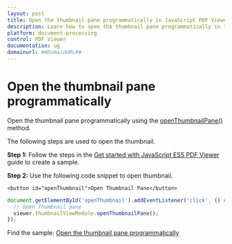 ```yaml
---
layout: post
title: Open the thumbnail pane programmatically in JavaScript PDF Viewer | Syncfusion
description: Learn how to open the thumbnail pane programmatically in the Syncfusion JavaScript PDF Viewer using openThumbnailPane.
platform: document-processing
control: PDF Viewer
documentation: ug
domainurl: ##DomainURL##
---
```


# Open the thumbnail pane programmatically

Open the thumbnail pane programmatically using the [openThumbnailPane()](https://ej2.syncfusion.com/javascript/documentation/api/pdfviewer/thumbnailView/#openthumbnailpane) method.

The following steps are used to open the thumbnail.

**Step 1:** Follow the steps in the [Get started with JavaScript ES5 PDF Viewer](https://help.syncfusion.com/document-processing/pdf/pdf-viewer/javascript-es5/getting-started/) guide to create a sample.

**Step 2:** Use the following code snippet to open thumbnail.

```
<button id="openThumbnail">Open Thumbnail Pane</button>
```

```js
document.getElementById('openThumbnail').addEventListener('click', () => {
  // Open Thumbnail pane
  viewer.thumbnailViewModule.openThumbnailPane();
});
```

Find the sample: [Open the thumbnail pane programmatically](https://stackblitz.com/edit/ejvemx?file=index.js)